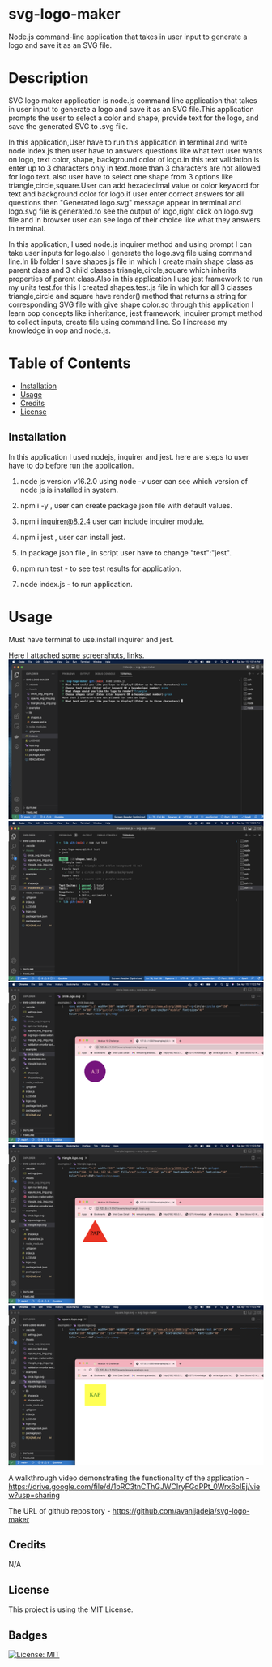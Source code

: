 # svg-logo-maker
Node.js command-line application that takes in user input to generate a logo and save it as an SVG file.

# Description
SVG logo maker application is node.js command line application that takes in user input to generate a logo and save it as an SVG file.This application prompts the user to select a color and shape, provide text for the logo, and save the generated SVG to .svg file.

In this application,User have to run this application in terminal and write node index.js then user have to answers questions like what text user wants on logo, text color, shape, background color of logo.in this text validation is enter up to 3 characters only in text.more than 3 characters are not allowed for logo text. also user have to select one shape from 3 options like triangle,circle,square.User can add hexadecimal value or color keyword for text and background color for logo.if user enter correct answers for all questions then "Generated logo.svg" message appear in terminal and logo.svg file is generated.to see the output of logo,right click on logo.svg file and in browser user can see logo of their choice like what they answers in terminal.

In this application, I used node.js inquirer method and using prompt I can take user inputs for logo.also I generate the logo.svg file using command line.In lib folder I save shapes.js file in which I create main shape class as parent class and 3 child classes triangle,circle,square which inherits properties of parent class.Also in this application I use jest framework to run my units test.for this I created shapes.test.js file in which for all 3 classes triangle,circle and square have render() method that returns a string for corresponding SVG file with give shape color.so through this application I learn oop concepts like inheritance, jest framework, inquirer prompt method to collect inputs, create file using command line. So I increase my knowledge in oop and node.js.

# Table of Contents
- [Installation](#installation)
- [Usage](#usage)
- [Credits](#credits)
- [License](#license)


## Installation
In this application I used nodejs, inquirer and jest. here are steps to user have to do before run the application.

1. node js version v16.2.0 using node -v user can see which version of node js is installed in system.

2. npm i -y , user can create package.json file with default values.

3. npm i inquirer@8.2.4 user can include inquirer module.

4. npm i jest , user can install jest.

5. In package json file , in script user have to change "test":"jest".

6. npm run test - to see test results for application.

7. node index.js - to run application.

# Usage

Must have terminal to use.install inquirer and jest.

Here I attached some screenshots, links.
![validation for text on logo](./Assets/validation%20error%20for%20text.png)
![npm run test](./Assets/npm%20run%20test.png)
![sample logo.svg file for circle](./Assets/circle.logo.png)
![sample logo.svg file for triangle](./Assets/triangle.logo.png)
![sample logo.svg file for square](./Assets/square.logo.png)



A walkthrough video demonstrating the functionality of the application - https://drive.google.com/file/d/1bRC3tnCThGJWCIryFGdPPt_0Wrx6oIEj/view?usp=sharing

The URL of github repository - https://github.com/avanijadeja/svg-logo-maker



## Credits
N/A

## License
This project is using the MIT License.

## Badges
[![License: MIT](https://img.shields.io/badge/License-MIT-yellow.svg)](https://opensource.org/licenses/MIT)

